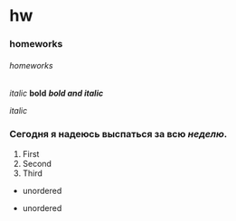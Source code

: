 # hw
### homeworks
###### homeworks


*italic*
**bold**
***bold and italic***

_italic_
### Сегодня я надеюсь выспаться за всю ***неделю***. 
1. First
2. Second
3. Third
+ unordered
- unordered
